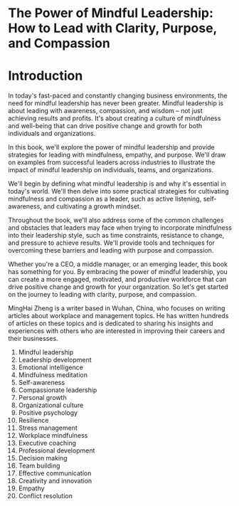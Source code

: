 # The Power of Mindful Leadership: How to Lead with Clarity, Purpose, and Compassion

# Introduction

In today's fast-paced and constantly changing business environments, the need for mindful leadership has never been greater. Mindful leadership is about leading with awareness, compassion, and wisdom – not just achieving results and profits. It's about creating a culture of mindfulness and well-being that can drive positive change and growth for both individuals and organizations.

In this book, we'll explore the power of mindful leadership and provide strategies for leading with mindfulness, empathy, and purpose. We'll draw on examples from successful leaders across industries to illustrate the impact of mindful leadership on individuals, teams, and organizations.

We'll begin by defining what mindful leadership is and why it's essential in today's world. We'll then delve into some practical strategies for cultivating mindfulness and compassion as a leader, such as active listening, self-awareness, and cultivating a growth mindset.

Throughout the book, we'll also address some of the common challenges and obstacles that leaders may face when trying to incorporate mindfulness into their leadership style, such as time constraints, resistance to change, and pressure to achieve results. We'll provide tools and techniques for overcoming these barriers and leading with purpose and compassion.

Whether you're a CEO, a middle manager, or an emerging leader, this book has something for you. By embracing the power of mindful leadership, you can create a more engaged, motivated, and productive workforce that can drive positive change and growth for your organization. So let's get started on the journey to leading with clarity, purpose, and compassion.

MingHai Zheng is a writer based in Wuhan, China, who focuses on writing articles about workplace and management topics. He has written hundreds of articles on these topics and is dedicated to sharing his insights and experiences with others who are interested in improving their careers and their businesses.



1. Mindful leadership
2. Leadership development
3. Emotional intelligence
4. Mindfulness meditation
5. Self-awareness
6. Compassionate leadership
7. Personal growth
8. Organizational culture
9. Positive psychology
10. Resilience
11. Stress management
12. Workplace mindfulness
13. Executive coaching
14. Professional development
15. Decision making
16. Team building
17. Effective communication
18. Creativity and innovation
19. Empathy
20. Conflict resolution

